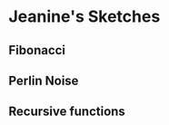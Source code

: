 # Jeanine's Sketches

## Fibonacci
<!--![](Jeanine/imagefile.png)-->

## Perlin Noise

## Recursive functions
            
